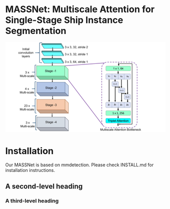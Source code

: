 # MASSNet: Multiscale Attention for Single-Stage Ship Instance Segmentation
![Structure of Multiscale attention backbone of MASSNet](images/architecture.jpg)

# Installation
Our MASSNet is based on mmdetection. Please check INSTALL.md for installation instructions.
## A second-level heading
### A third-level heading
